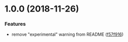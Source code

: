 # 1.0.0 (2018-11-26)


### Features

* remove "experimental" warning from README ([f57f916](https://github.com/smnbbrv/ngx-reverse-rest/commit/f57f916))
